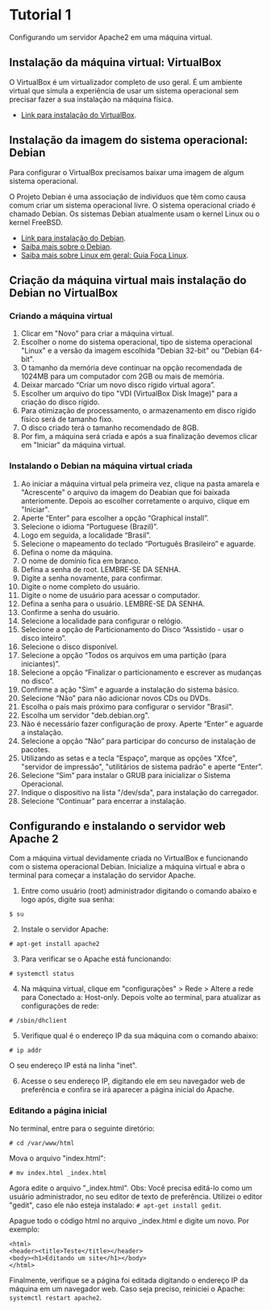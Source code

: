 # Tutorial 1

Configurando um servidor Apache2 em uma máquina virtual.

## Instalação da máquina virtual: VirtualBox

O VirtualBox é um virtualizador completo de uso geral. É um ambiente virtual que simula a experiência de usar um sistema operacional sem precisar fazer a sua instalação na máquina física. 

- [Link para instalação do VirtualBox](https://www.virtualbox.org/wiki/Downloads).

## Instalação da imagem do sistema operacional: Debian

Para configurar o VirtualBox precisamos baixar uma imagem de algum sistema operacional. 

O Projeto Debian é uma associação de indivíduos que têm como causa comum criar um sistema operacional livre. O sistema operacional criado é chamado Debian. Os sistemas Debian atualmente usam o kernel Linux ou o kernel FreeBSD.

- [Link para instalação do Debian](https://www.debian.org/distrib/).
- [Saiba mais sobre o Debian](https://www.debian.org/).
- [Saiba mais sobre Linux em geral: Guia Foca Linux](https://www.guiafoca.org/guiaonline/iniciante/).

## Criação da máquina virtual mais instalação do Debian no VirtualBox

### Criando a máquina virtual

1. Clicar em "Novo" para criar a máquina virtual.
2. Escolher o nome do sistema operacional, tipo de sistema operacional "Linux" e a versão da imagem escolhida "Debian 32-bit" ou "Debian 64-bit".
3. O tamanho da memória deve continuar na opção recomendada de 1024MB para um computador com 2GB ou mais de memória.
4. Deixar marcado “Criar um novo disco rígido virtual agora”.
5. Escolher um arquivo do tipo "VDI (VirtualBox Disk Image)" para a criação do disco rígido.
6. Para otimização de processamento, o armazenamento em disco rígido físico será de tamanho fixo.
7. O disco criado terá o tamanho recomendado de 8GB.
8. Por fim, a máquina será criada e após a sua finalização devemos clicar em "Iniciar" da máquina virtual.

### Instalando o Debian na máquina virtual criada

1. Ao iniciar a máquina virtual pela primeira vez, clique na pasta amarela e "Acrescente" o arquivo da imagem do Deabian que foi baixada anteriomente. Depois ao escolher corretamente o arquivo, clique em "Iniciar".
2. Aperte “Enter” para escolher a opção “Graphical install”.
3. Selecione o idioma “Portuguese (Brazil)”.
4. Logo em seguida, a localidade “Brasil”.
5. Selecione o mapeamento do teclado “Português Brasileiro” e aguarde.
6. Defina o nome da máquina.
7. O nome de domínio fica em branco.
8. Defina a senha de root. LEMBRE-SE DA SENHA.
9. Digite a senha novamente, para confirmar.
10. Digite o nome completo do usuário.
11. Digite o nome de usuário para acessar o computador.
12. Defina a senha para o usuário. LEMBRE-SE DA SENHA.
13. Confirme a senha do usuário.
14. Selecione a localidade para configurar o relógio.
15. Selecione a opção de Particionamento do Disco “Assistido - usar o disco inteiro”.
16. Selecione o disco disponível.
17. Selecione a opção “Todos os arquivos em uma partição (para iniciantes)”.
18. Selecione a opção “Finalizar o particionamento e escrever as mudanças no disco”.
19. Confirme a ação "Sim" e aguarde a instalação do sistema básico.
20. Selecione “Não” para não adicionar novos CDs ou DVDs.
21. Escolha o país mais próximo para configurar o servidor "Brasil".
22. Escolha um servidor "deb.debian.org".
23. Não é necessário fazer configuração de proxy. Aperte “Enter” e aguarde a instalação.
24. Selecione a opção “Não” para participar do concurso de instalação de pacotes.
25. Utilizando as setas e a tecla “Espaço”, marque as opções "Xfce", "servidor de impressão", "utilitários de sistema padrão" e aperte “Enter”.
26. Selecione “Sim” para instalar o GRUB para inicializar o Sistema Operacional.
27. Indique o dispositivo na lista "/dev/sda", para instalação do carregador.
28. Selecione “Continuar” para encerrar a instalação.


## Configurando e instalando o servidor web Apache 2

Com a máquina virtual devidamente criada no VirtualBox e funcionando com o sistema operacional Debian. Inicialize a máquina virtual e abra o terminal para começar a instalação do servidor Apache.

1. Entre como usuário (root) administrador digitando o comando abaixo e logo após, digite sua senha:

`$ su`

2. Instale o servidor Apache:

`# apt-get install apache2`

3. Para verificar se o Apache está funcionando:

`# systemctl status`

4. Na máquina virtual, clique em "configurações" > Rede > Altere a rede para Conectado a: Host-only. Depois volte ao terminal, para atualizar as configurações de rede:

`# /sbin/dhclient`

5. Verifique qual é o endereço IP da sua máquina com o comando abaixo:

`# ip addr`

O seu endereço IP está na linha "inet".

6. Acesse o seu endereço IP, digitando ele em seu navegador web de preferência e confira se irá aparecer a página inicial do Apache.

### Editando a página inicial

No terminal, entre para o seguinte diretório:

`# cd /var/www/html`

Mova o arquivo "index.html":

`# mv index.html _index.html`

Agora edite o arquivo "_index.html". Obs: Você precisa editá-lo como um usuário administrador, no seu editor de texto de preferência. Utilizei o editor "gedit", caso ele não esteja instalado: `# apt-get install gedit`.

Apague todo o código html no arquivo _index.html e digite um novo. Por exemplo:

```
<html>
<header><title>Teste</title></header>
<body><h1>Editando um site</h1></body>
</html>
```

Finalmente, verifique se a página foi editada digitando o endereço IP da máquina em um navegador web. Caso seja preciso, reiniciei o Apache: `systemctl restart apache2`.
